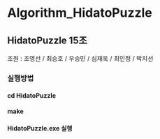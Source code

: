 # Algorithm_HidatoPuzzle

## HidatoPuzzle 15조

조원 : 조영선 / 최승호 / 우승민 / 심재욱 / 최인정 / 박지선

### 실행방법
#### cd HidatoPuzzle
#### make 
#### HidatoPuzzle.exe 실행
